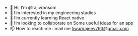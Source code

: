 - 👋 Hi, I’m @rajivransom
- 👀 I’m interested in my engineering studies
- 🌱 I’m currently learning React native
- 💞️ I’m looking to collaborate on Some useful ideas for an app
- 📫 How to reach me : mail me tiwarirajeev793@gmail.com

<!---
rajivransom/rajivransom is a ✨ special ✨ repository because its `README.md` (this file) appears on your GitHub profile.
You can click the Preview link to take a look at your changes.
--->
